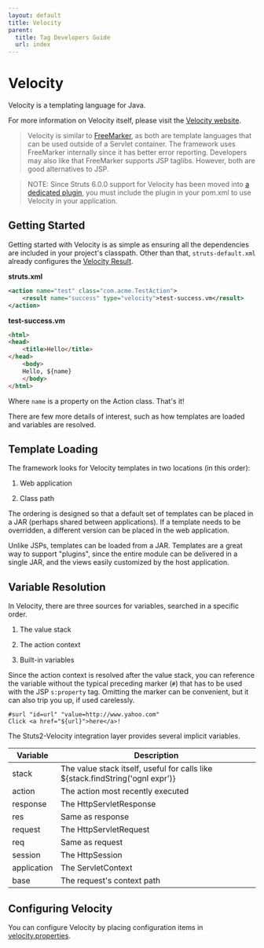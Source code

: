 ```yaml
---
layout: default
title: Velocity
parent:
  title: Tag Developers Guide
  url: index
---
```


# Velocity

Velocity is a templating language for Java.

For more information on Velocity itself, please visit the [Velocity website](http://velocity.apache.org/).

> Velocity is similar to [FreeMarker](freemarker), as both are template languages that can be used outside 
> of a Servlet container. The framework uses FreeMarker internally since it has better error reporting. 
> Developers may also like that FreeMarker supports JSP taglibs. However, both are good alternatives to JSP.

> NOTE: Since Struts 6.0.0 support for Velocity has been moved into [a dedicated plugin](../plugins/velocity/),
> you must include the plugin in your pom.xml to use Velocity in your application.

## Getting Started

Getting started with Velocity is as simple as ensuring all the dependencies are included in your project's classpath. 
Other than that, `struts-default.xml`  already configures the [Velocity Result](../core-developers/velocity-result).

**struts.xml**

```xml
<action name="test" class="com.acme.TestAction">
    <result name="success" type="velocity">test-success.vm</result>
</action>
```

**test-success.vm**

```html
<html>
<head>
    <title>Hello</title>
</head>
    <body>
    Hello, ${name}
    </body>
</html>
```

Where `name` is a property on the Action class. That's it!

There are few more details of interest, such as how templates are loaded and variables are resolved.

## Template Loading

The framework looks for Velocity templates in two locations (in this order):

1. Web application

2. Class path

The ordering is designed so that a default set of templates can be placed in a JAR (perhaps shared between applications).
If a template needs to be overridden, a different version can be placed in the web application.

Unlike JSPs, templates can be loaded from a JAR. Templates are a great way to support "plugins", since the entire 
module can be delivered in a single JAR, and the views easily customized by the host application.

## Variable Resolution

In Velocity, there are three sources for variables, searched in a specific order.

1. The value stack

2. The action context

3. Built-in variables

Since the action context is resolved after the value stack, you can reference the variable without the typical preceding 
marker (`#`) that has to be used with the JSP `s:property` tag. Omitting the marker can be convenient, but it can also 
trip you up, if used carelessly.

```
#surl "id=url" "value=http://www.yahoo.com"
Click <a href="${url}">here</a>!
```

The Stuts2-Velocity integration layer provides several implicit variables.

| Variable | Description |
|----------|-------------|
| stack | The value stack itself, useful for calls like \${stack.findString('ognl expr')} |
| action | The action most recently executed |
| response | The HttpServletResponse |
| res | Same as response |
| request | The HttpServletRequest |
| req | Same as request |
| session | The HttpSession |
| application | The ServletContext |
| base | The request's context path |

## Configuring Velocity

You can configure Velocity by placing configuration items in [velocity.properties](../core-developers/velocity-properties).
